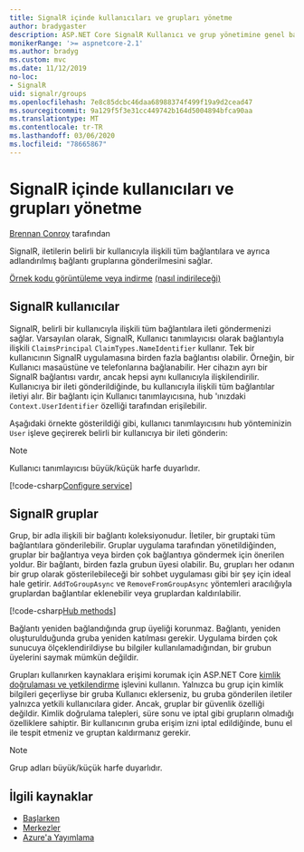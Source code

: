 ```yaml
---
title: SignalR içinde kullanıcıları ve grupları yönetme
author: bradygaster
description: ASP.NET Core SignalR Kullanıcı ve grup yönetimine genel bakış.
monikerRange: '>= aspnetcore-2.1'
ms.author: bradyg
ms.custom: mvc
ms.date: 11/12/2019
no-loc:
- SignalR
uid: signalr/groups
ms.openlocfilehash: 7e8c85dcbc46daa68988374f499f19a9d2cead47
ms.sourcegitcommit: 9a129f5f3e31cc449742b164d5004894bfca90aa
ms.translationtype: MT
ms.contentlocale: tr-TR
ms.lasthandoff: 03/06/2020
ms.locfileid: "78665867"
---
```

# <a name="manage-users-and-groups-in-opno-locsignalr"></a>SignalR içinde kullanıcıları ve grupları yönetme

[Brennan Conroy](https://github.com/BrennanConroy) tarafından

SignalR, iletilerin belirli bir kullanıcıyla ilişkili tüm bağlantılara ve ayrıca adlandırılmış bağlantı gruplarına gönderilmesini sağlar.

[Örnek kodu görüntüleme veya indirme](https://github.com/dotnet/AspNetCore.Docs/tree/master/aspnetcore/signalr/groups/sample/) [(nasıl indirileceği)](xref:index#how-to-download-a-sample)

## <a name="users-in-opno-locsignalr"></a>SignalR kullanıcılar

SignalR, belirli bir kullanıcıyla ilişkili tüm bağlantılara ileti göndermenizi sağlar. Varsayılan olarak, SignalR, Kullanıcı tanımlayıcısı olarak bağlantıyla ilişkili `ClaimsPrincipal` `ClaimTypes.NameIdentifier` kullanır. Tek bir kullanıcının SignalR uygulamasına birden fazla bağlantısı olabilir. Örneğin, bir Kullanıcı masaüstüne ve telefonlarına bağlanabilir. Her cihazın ayrı bir SignalR bağlantısı vardır, ancak hepsi aynı kullanıcıyla ilişkilendirilir. Kullanıcıya bir ileti gönderildiğinde, bu kullanıcıyla ilişkili tüm bağlantılar iletiyi alır. Bir bağlantı için Kullanıcı tanımlayıcısına, hub 'ınızdaki `Context.UserIdentifier` özelliği tarafından erişilebilir.

Aşağıdaki örnekte gösterildiği gibi, kullanıcı tanımlayıcısını hub yönteminizin `User` işleve geçirerek belirli bir kullanıcıya bir ileti gönderin:

> [!NOTE]
> Kullanıcı tanımlayıcısı büyük/küçük harfe duyarlıdır.

[!code-csharp[Configure service](groups/sample/hubs/chathub.cs?range=29-32)]

## <a name="groups-in-opno-locsignalr"></a>SignalR gruplar

Grup, bir adla ilişkili bir bağlantı koleksiyonudur. İletiler, bir gruptaki tüm bağlantılara gönderilebilir. Gruplar uygulama tarafından yönetildiğinden, gruplar bir bağlantıya veya birden çok bağlantıya göndermek için önerilen yoldur. Bir bağlantı, birden fazla grubun üyesi olabilir. Bu, grupları her odanın bir grup olarak gösterilebileceği bir sohbet uygulaması gibi bir şey için ideal hale getirir. `AddToGroupAsync` ve `RemoveFromGroupAsync` yöntemleri aracılığıyla gruplardan bağlantılar eklenebilir veya gruplardan kaldırılabilir.

[!code-csharp[Hub methods](groups/sample/hubs/chathub.cs?range=15-27)]

Bağlantı yeniden bağlandığında grup üyeliği korunmaz. Bağlantı, yeniden oluşturulduğunda gruba yeniden katılması gerekir. Uygulama birden çok sunucuya ölçeklendirildiyse bu bilgiler kullanılamadığından, bir grubun üyelerini saymak mümkün değildir.

Grupları kullanırken kaynaklara erişimi korumak için ASP.NET Core [kimlik doğrulaması ve yetkilendirme](xref:signalr/authn-and-authz) işlevini kullanın. Yalnızca bu grup için kimlik bilgileri geçerliyse bir gruba Kullanıcı eklerseniz, bu gruba gönderilen iletiler yalnızca yetkili kullanıcılara gider. Ancak, gruplar bir güvenlik özelliği değildir. Kimlik doğrulama talepleri, süre sonu ve iptal gibi grupların olmadığı özelliklere sahiptir. Bir kullanıcının gruba erişim izni iptal edildiğinde, bunu el ile tespit etmeniz ve gruptan kaldırmanız gerekir.

> [!NOTE]
> Grup adları büyük/küçük harfe duyarlıdır.

## <a name="related-resources"></a>İlgili kaynaklar

* [Başlarken](xref:tutorials/signalr)
* [Merkezler](xref:signalr/hubs)
* [Azure'a Yayımlama](xref:signalr/publish-to-azure-web-app)
